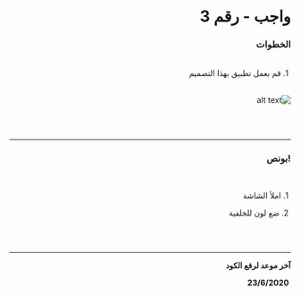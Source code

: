 <div dir = "rtl">

# واجب  - رقم 3
### الخطوات 

<br>
&#x202b; 1. قم بعمل تطبيق بهذا التصميم
<br>
<br>

![alt text](https://lh5.googleusercontent.com/tIV7w-C2H022phAsEKPKQOcU7fFxagsv8TIra5CBy_bWA9F6Lvc-mhHeh5Xil2llx3A6MCovRcb0VbSLAXeaeePoP75l5-eBsqWsBRsRrpQg53liFfF3dexGNrZViWWsq4wh1CtQq0E)

<br>
<br>
<hr>

### !بونص 

<br>

&#x202b; 1. املأ الشاشة
<br>

&#x202b; 2. ضع لون للخلفية

<br>
<br>
<hr>
<b>آخر موعد لرفع الكود

&#x202b; 23/6/2020
</div>
